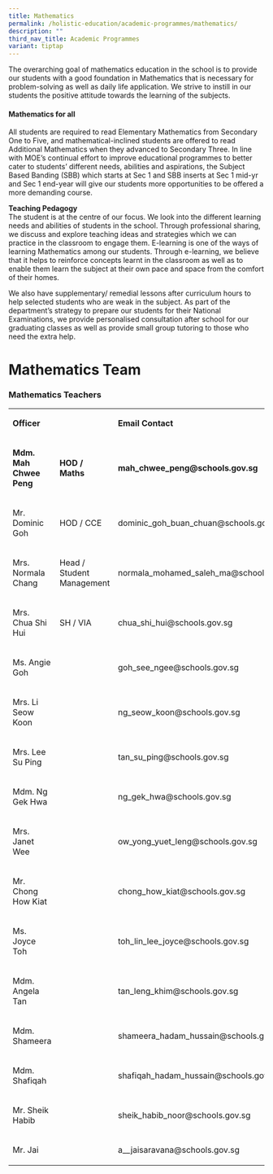 ```yaml
---
title: Mathematics
permalink: /holistic-education/academic-programmes/mathematics/
description: ""
third_nav_title: Academic Programmes
variant: tiptap
---
```

<p>The overarching goal of mathematics education in the school is to provide
our students with a good foundation in Mathematics that is necessary for
problem-solving as well as daily life application. We strive to instill
in our students the positive attitude towards the learning of the subjects.</p>
<h4><strong>Mathematics for all</strong></h4>
<p>All students are required to read Elementary Mathematics from Secondary
One to Five, and mathematical-inclined students are offered to read Additional
Mathematics when they advanced to Secondary Three. In line with MOE’s continual
effort to improve educational programmes to better cater to students’ different
needs, abilities and aspirations, the Subject Based Banding (SBB) which
starts at Sec 1 and SBB inserts at Sec 1 mid-yr and Sec 1 end-year will
give our students more opportunities to be offered a more demanding course.</p>
<p><strong>Teaching Pedagogy</strong>
<br>The student is at the centre of our focus. We look into the different
learning needs and abilities of students in the school. Through professional
sharing, we discuss and explore teaching ideas and strategies which we
can practice in the classroom to engage them. E-learning is one of the
ways of learning Mathematics among our students. Through e-learning, we
believe that it helps to reinforce concepts learnt in the classroom as
well as to enable them learn the subject at their own pace and space from
the comfort of their homes.</p>
<p>We also have supplementary/ remedial lessons after curriculum hours to
help selected students who are weak in the subject. As part of the department’s
strategy to prepare our students for their National Examinations, we provide
personalised consultation after school for our graduating classes as well
as provide small group tutoring to those who need the extra help.</p>
<h1>Mathematics Team</h1>
<h3>Mathematics Teachers</h3>
<table style="minWidth: 75px">
<colgroup>
<col>
<col>
<col>
</colgroup>
<tbody>
<tr>
<td rowspan="1" colspan="1">
<p><strong>Officer</strong>
</p>
</td>
<td rowspan="1" colspan="1">
<p></p>
</td>
<td rowspan="1" colspan="1">
<p><strong>Email Contact</strong>
</p>
</td>
</tr>
<tr>
<td rowspan="1" colspan="1">
<p><strong>Mdm. Mah Chwee Peng</strong>
</p>
</td>
<td rowspan="1" colspan="1">
<p><strong>HOD / Maths</strong>
</p>
</td>
<td rowspan="1" colspan="1">
<p><strong>mah_chwee_peng@schools.gov.sg</strong>
</p>
</td>
</tr>
<tr>
<td rowspan="1" colspan="1">
<p>Mr. Dominic Goh</p>
</td>
<td rowspan="1" colspan="1">
<p>HOD / CCE</p>
</td>
<td rowspan="1" colspan="1">
<p>dominic_goh_buan_chuan@schools.gov.sg</p>
</td>
</tr>
<tr>
<td rowspan="1" colspan="1">
<p>Mrs. Normala Chang</p>
</td>
<td rowspan="1" colspan="1">
<p>Head / Student Management</p>
</td>
<td rowspan="1" colspan="1">
<p>normala_mohamed_saleh_ma@schools.gov.sg</p>
</td>
</tr>
<tr>
<td rowspan="1" colspan="1">
<p>Mrs. Chua Shi Hui</p>
</td>
<td rowspan="1" colspan="1">
<p>SH / VIA</p>
</td>
<td rowspan="1" colspan="1">
<p>chua_shi_hui@schools.gov.sg</p>
</td>
</tr>
<tr>
<td rowspan="1" colspan="1">
<p>Ms. Angie Goh</p>
</td>
<td rowspan="1" colspan="1">
<p></p>
</td>
<td rowspan="1" colspan="1">
<p>goh_see_ngee@schools.gov.sg</p>
</td>
</tr>
<tr>
<td rowspan="1" colspan="1">
<p>Mrs. Li Seow Koon</p>
</td>
<td rowspan="1" colspan="1">
<p></p>
</td>
<td rowspan="1" colspan="1">
<p>ng_seow_koon@schools.gov.sg</p>
</td>
</tr>
<tr>
<td rowspan="1" colspan="1">
<p>Mrs. Lee Su Ping</p>
</td>
<td rowspan="1" colspan="1">
<p></p>
</td>
<td rowspan="1" colspan="1">
<p>tan_su_ping@schools.gov.sg</p>
</td>
</tr>
<tr>
<td rowspan="1" colspan="1">
<p>Mdm. Ng Gek Hwa</p>
</td>
<td rowspan="1" colspan="1">
<p></p>
</td>
<td rowspan="1" colspan="1">
<p>ng_gek_hwa@schools.gov.sg</p>
</td>
</tr>
<tr>
<td rowspan="1" colspan="1">
<p>Mrs. Janet Wee</p>
</td>
<td rowspan="1" colspan="1">
<p></p>
</td>
<td rowspan="1" colspan="1">
<p>ow_yong_yuet_leng@schools.gov.sg</p>
</td>
</tr>
<tr>
<td rowspan="1" colspan="1">
<p>Mr. Chong How Kiat</p>
</td>
<td rowspan="1" colspan="1">
<p></p>
</td>
<td rowspan="1" colspan="1">
<p>chong_how_kiat@schools.gov.sg</p>
</td>
</tr>
<tr>
<td rowspan="1" colspan="1">
<p>Ms. Joyce Toh</p>
</td>
<td rowspan="1" colspan="1">
<p></p>
</td>
<td rowspan="1" colspan="1">
<p>toh_lin_lee_joyce@schools.gov.sg</p>
</td>
</tr>
<tr>
<td rowspan="1" colspan="1">
<p>Mdm. Angela Tan</p>
</td>
<td rowspan="1" colspan="1">
<p></p>
</td>
<td rowspan="1" colspan="1">
<p>tan_leng_khim@schools.gov.sg</p>
</td>
</tr>
<tr>
<td rowspan="1" colspan="1">
<p>Mdm. Shameera</p>
</td>
<td rowspan="1" colspan="1">
<p></p>
</td>
<td rowspan="1" colspan="1">
<p>shameera_hadam_hussain@schools.gov.sg</p>
</td>
</tr>
<tr>
<td rowspan="1" colspan="1">
<p>Mdm. Shafiqah</p>
</td>
<td rowspan="1" colspan="1">
<p></p>
</td>
<td rowspan="1" colspan="1">
<p>shafiqah_hadam_hussain@schools.gov.sg</p>
</td>
</tr>
<tr>
<td rowspan="1" colspan="1">
<p>Mr. Sheik Habib</p>
</td>
<td rowspan="1" colspan="1">
<p></p>
</td>
<td rowspan="1" colspan="1">
<p>sheik_habib_noor@schools.gov.sg</p>
</td>
</tr>
<tr>
<td rowspan="1" colspan="1">
<p>Mr. Jai</p>
</td>
<td rowspan="1" colspan="1">
<p></p>
</td>
<td rowspan="1" colspan="1">
<p>a__jaisaravana@schools.gov.sg</p>
</td>
</tr>
</tbody>
</table>
<p></p>
